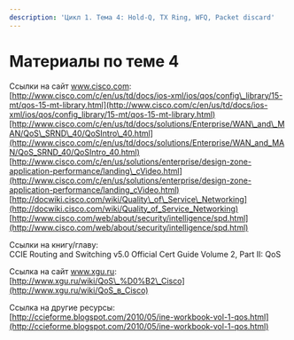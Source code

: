 ```yaml
---
description: 'Цикл 1. Тема 4: Hold-Q, TX Ring, WFQ, Packet discard'
---
```


# Материалы по теме 4

Ссылки на сайт www.cisco.com:  
[http://www.cisco.com/c/en/us/td/docs/ios-xml/ios/qos/config\_library/15-mt/qos-15-mt-library.html](http://www.cisco.com/c/en/us/td/docs/ios-xml/ios/qos/config_library/15-mt/qos-15-mt-library.html)[http://www.cisco.com/c/en/us/td/docs/solutions/Enterprise/WAN\_and\_MAN/QoS\_SRND\_40/QoSIntro\_40.html](http://www.cisco.com/c/en/us/td/docs/solutions/Enterprise/WAN_and_MAN/QoS_SRND_40/QoSIntro_40.html)  
[http://www.cisco.com/c/en/us/solutions/enterprise/design-zone-application-performance/landing\_cVideo.html](http://www.cisco.com/c/en/us/solutions/enterprise/design-zone-application-performance/landing_cVideo.html)  
[http://docwiki.cisco.com/wiki/Quality\_of\_Service\_Networking](http://docwiki.cisco.com/wiki/Quality_of_Service_Networking)  
[http://www.cisco.com/web/about/security/intelligence/spd.html](http://www.cisco.com/web/about/security/intelligence/spd.html)

Ссылки на книгу/главу:  
CCIE Routing and Switching v5.0 Official Cert Guide Volume 2, Part II: QoS

Ссылка на сайт www.xgu.ru:  
[http://www.xgu.ru/wiki/QoS\_%D0%B2\_Cisco](http://www.xgu.ru/wiki/QoS_в_Cisco)

Ссылка на другие ресурсы:  
[http://ccieforme.blogspot.com/2010/05/ine-workbook-vol-1-qos.html](http://ccieforme.blogspot.com/2010/05/ine-workbook-vol-1-qos.html)

